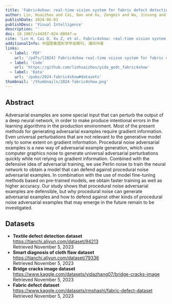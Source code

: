 ```yaml
---
title: 'Fabric4show: real-time vision system for fabric defect detection and post-processing'
author: Lin, Huaizhou and Cai, Dan and Xu, Zengmin and Wu, Jinsong and Sun, Lixian and Jia, Haibin
publishDate: 2024-06-03
publishDesc: 'Visual Intelligence'
description: ''
doi: 10.1007/s44267-024-00047-w
cite: 'Lin H, Cai D, Xu Z, et al. Fabric4show: real-time vision system for fabric defect detection and post-processing[J]. Visual Intelligence, 2024, 2(1): 13.'
additionalInfo: 中国图象图形学学会期刊, 通讯作者
links:
  - label: 'PDF'
    url: '/pdfs/[2024] Fabric4show real-time vision system for fabric defect detection and post-processing.pdf'
  - label: 'Code'
    url: 'https://github.com/linhuaizhou/yida_gedc_fabric4show'
  - label: 'Data'
    url: '/pubs/2024-fabric4show#datasets'
thumbnail: '/thumbnails/2024-fabric4show.png'
---
```


## Abstract

Adversarial examples are some special input that can perturb the output of a deep neural network, in order to make produce intentional errors in the learning algorithms in the production environment. Most of the present methods for generating adversarial examples require gradient information. Even universal perturbations that are not relevant to the generative model rely to some extent on gradient information. Procedural noise adversarial examples is a new way of adversarial example generation, which uses computer graphics noise to generate universal adversarial perturbations quickly while not relying on gradient information. Combined with the defensive idea of adversarial training, we use Perlin noise to train the neural network to obtain a model that can defend against procedural noise adversarial examples. In combination with the use of model fine-tuning methods based on pre-trained models, we obtain faster training as well as higher accuracy. Our study shows that procedural noise adversarial examples are defensible, but why procedural noise can generate adversarial examples and how to defend against other kinds of procedural noise adversarial examples that may emerge in the future remain to be investigated.

## Datasets

- **Textile defect detection dataset** \
  https://tianchi.aliyun.com/dataset/94213 \
  <span class="text-sm">Retrieved November 5, 2023</span>
- **Smart diagnosis of cloth flaw dataset** \
  https://tianchi.aliyun.com/dataset/79336 \
  <span class="text-sm">Retrieved November 5, 2023</span>
- **Bridge cracks image dataset** \
  https://www.kaggle.com/datasets/yidazhang07/bridge-cracks-image \
  <span class="text-sm">Retrieved November 5, 2023</span>
- **Fabric defect dataset** \
  https://www.kaggle.com/datasets/rmshashi/fabric-defect-dataset \
  <span class="text-sm">Retrieved November 5, 2023</span>
